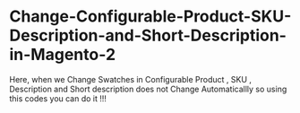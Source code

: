 # Change-Configurable-Product-SKU-Description-and-Short-Description-in-Magento-2
Here, when we Change Swatches in Configurable Product , SKU , Description and Short description does not Change Automaticallly so using this codes you can do it !!!
